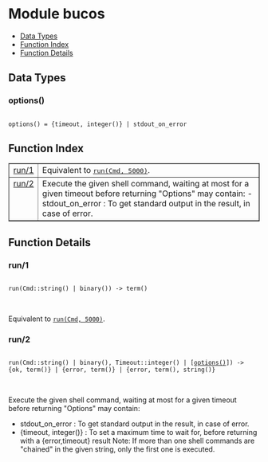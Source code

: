 

# Module bucos #
* [Data Types](#types)
* [Function Index](#index)
* [Function Details](#functions)

<a name="types"></a>

## Data Types ##




### <a name="type-options">options()</a> ###


<pre><code>
options() = {timeout, integer()} | stdout_on_error
</code></pre>

<a name="index"></a>

## Function Index ##


<table width="100%" border="1" cellspacing="0" cellpadding="2" summary="function index"><tr><td valign="top"><a href="#run-1">run/1</a></td><td>Equivalent to <a href="#run-2"><tt>run(Cmd, 5000)</tt></a>.</td></tr><tr><td valign="top"><a href="#run-2">run/2</a></td><td>
Execute the given shell command, waiting at most for a given timeout before returning
"Options" may contain:
- stdout_on_error : To get standard output in the result, in case of error.</td></tr></table>


<a name="functions"></a>

## Function Details ##

<a name="run-1"></a>

### run/1 ###

<pre><code>
run(Cmd::string() | binary()) -&gt; term()
</code></pre>
<br />

Equivalent to [`run(Cmd, 5000)`](#run-2).

<a name="run-2"></a>

### run/2 ###

<pre><code>
run(Cmd::string() | binary(), Timeout::integer() | [<a href="#type-options">options()</a>]) -&gt; {ok, term()} | {error, term()} | {error, term(), string()}
</code></pre>
<br />

Execute the given shell command, waiting at most for a given timeout before returning
"Options" may contain:
- stdout_on_error : To get standard output in the result, in case of error.
- {timeout, integer()} : To set a maximum time to wait for, before returning with a {error,timeout} result
Note: If more than one shell commands are "chained" in the given string, only the first one is executed.

